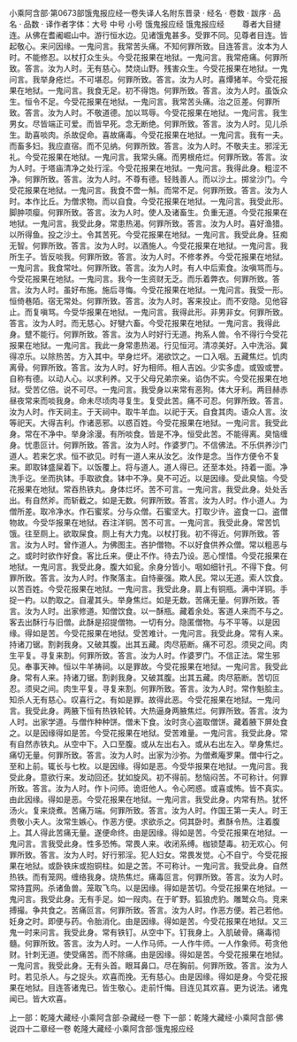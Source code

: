 小乘阿含部·第0673部饿鬼报应经一卷失译人名附东晋录
· 经名 · 卷数 · 跋序
· 品名 · 品数 · 译作者字体：大号 中号 小号
饿鬼报应经
饿鬼报应经
　　尊者大目揵连。从佛在耆阇崛山中。游行恒水边。见诸饿鬼甚多。受罪不同。见尊者目连。皆起敬心。来问因缘。一鬼问言。我常苦头痛。不知何罪所致。目连答言。汝本为人时。不能修忍。以杖打众生头。今受花报果在地狱。一鬼问言。我常疮痛。何罪所致。答言。汝为人时。无有慈心。焚烧山野。残害众生。今受花报果在地狱。一鬼问言。我举身疮烂。不可堪忍。何罪所致。答言。汝为人时。喜燂猪羊。今受花报果在地狱。一鬼问言。我食无足。初不得饱。何罪所致。答言。汝为人时。虽饭众生。恒令不足。今受花报果在地狱。一鬼问言。我常苦头痛。治之叵差。何罪所致。答言。汝为人时。不敬道德。加以骂辱。今受花报果在地狱。一鬼问言。我生男女。尽皆端正可爱。而皆早死。念无断绝。何罪所致。答言。汝为人时。见儿杀生。助喜啖肉。杀故促命。喜故痛毒。今受花报果在地狱。一鬼问言。我有一夫。而畜多妇。我应直宿。而不见纳。何罪所致。答言。汝为人时。不敬夫主。邪淫无礼。今受花报果在地狱。一鬼问言。我常头痛。而男根疮烂。何罪所致。答言。汝为人时。于塔庙清净之处行淫。今受花报果在地狱。一鬼问言。我得此身。粗涩不净。何罪所致。答言。汝为人时。不尊有德。轻贱善人。而以沙土。掷坌沙门。今受花报果在地狱。一鬼问言。我食不啻一斛。而常不足。何罪所致。答言。汝为人时。本作比丘。为僧求物。而以自食。今受花报果在地狱。一鬼问言。我受此形。脚肿项瘿。何罪所致。答言。汝为人时。使人及诸畜生。负重无道。今受花报果在地狱。一鬼问言。我受此身。常患热渴。何罪所致。答言。汝为人时。喜好渔猎。以所得鱼。投之沙土。令其苦死。今受花报果在地狱。一鬼问言。我受此身。狂痴无智。何罪所致。答言。汝为人时。以酒施人。今受花报果在地狱。一鬼问言。我所生子。皆反啖我。何罪所致。答言。汝为人时。不修孝养。今受花报果在地狱。一鬼问言。我食常吐。何罪所致。答言。汝为人时。有人中后索食。汝嗔骂而与。今受花报果在地狱。一鬼问言。我今一生资财无乏。而乐着弊衣。何罪所致。答言。汝为人时。虽好布施。施后寻悔。今受花报果在地狱。一鬼问言。我受一形。恒倚巷陌。宿无常处。何罪所致。答言。汝为人时。客来投止。而不安隐。见他容止。而复嗔骂。今受华报果在地狱。一鬼问言。我得此形。非男非女。何罪所致。答言。汝为人时。而无慈心。好犍六畜。今受花报果在地狱。一鬼问言。我得此身。躄不能行。何罪所致。答言。汝为人时好行无道。拘系人兽。令不得行今受花报果在地狱。一鬼问言。我此一身常患热渴。行见恒河。清凉美好。入中洗浴。冀得凉乐。以除热苦。方入其中。举身烂坏。渴欲饮之。一口入咽。五藏焦烂。饥肉离骨。何罪所致。答言。汝为人时。好为相师。相人吉凶。少实多虚。或毁或誉。自称有德。以动人心。以求利养。又于父母兄弟宗亲。谄伪不实。今受花报果在地狱。受苦亿倍。说不可尽。一鬼问言。我受身以来常有恶狗。体大牙利。两目赫赤昼夜常来而啖我身。命未尽顷肉寻复生。复受此苦。痛不可忍。何罪所致。答言。汝为人时。作天祠主。于天祠中。取牛羊血。以祀于天。自食其肉。语众人言。汝等祀天。大得吉利。作诸恶邪。以惑百姓。今受花报果在地狱。一鬼问言。我受此身。常在不净中。举身涂漫。有所啖食。皆是不净。恒受此苦。不能得离。臭恼缠身。忧患叵计。何罪所致。答言。汝为人时。作婆罗门。不信佛法。不乐供养沙门道人。若来乞求。恒不欲见。时有一道人来从汝乞。汝作是念。当作方便令不复来。即取钵盛屎着下。以饭覆上。将与道人。道人得已。还至本处。持着一面。净洗手讫。坐而执钵。手取欲食。钵中不净。臭不可近。以是因缘。受此臭恼。今受花报果在地狱。常吞热铁丸。身体烂坏。苦不可言。一鬼问言。我受此身。处处舌出。有自然斧。而斩截之。如是无数。何罪所致。答言。汝为人时。作小道人。为僧所差。取冷净水。作石蜜浆。分与众僧。石蜜坚大。打取少许。盗食一口。盗僧物故。今受华报果在地狱。吞注洋铜。苦不可言。一鬼问言。我受此身。常苦饥饿。往至厕上。欲取屎食。厕上有大力鬼。以杖打我。初不得近。何罪所致。答言。汝为人时。曾作道人。为佛图主。吝护僧物。不以好食供养众僧。常以粗恶与之。或时时欲作好食。客比丘来。便止不作。待去乃设。恶心悭惜。今受花报果在地狱。一鬼问言。我受此身。腹大如瓮。余身分皆小。咽如细针孔。不得下食。何罪所致。答言。汝为人时。作聚落主。自恃豪强。欺人民。常以无道。索人饮食。以苦百姓。今受花报果在地狱。一鬼问言。我受此身。肩上有铜瓶。满中洋铜。手捉一杓。以酌取之。自灌其头。举身焦烂。如是无数。苦痛无量。何罪所致。答言。汝为人时。出家修道。知僧饮食。以一酥瓶。藏着余处。客道人来而不与之。客去出酥行与旧僧。此酥是招提僧物。一切有分。隐匿僧物。与不平等。以是因缘。得如是苦。今受花报果在地狱。受苦难计。一鬼问言。我受此身。常有人来。持诸刀锯。割剥我身。又破其腹。出其五藏。肉尽筋断。痛不可忍。须臾之间。肉生平复。寻复来割。何罪所致。答言。汝为人时。作婆罗门。不信正法。常生邪见。奉事天神。恒以牛羊祷祠。以是罪故。今受花报果在地狱。一鬼问言。我受此身。常有人来。持诸刀锯。割剥我身。又破其腹。出其五藏。肉尽筋断。苦切叵忍。须臾之间。肉生平复。寻复来割。何罪所致。答言。汝为人时。常作魁脍主。知杀人无有慈心。叹喜行之。有如是罪。故得此恶。今受花报果在地狱。一鬼问言。我受此身。两腋下恒有热铁轮转。大热逼身两腋焦烂。何罪所致。答言。汝为人时。出家学道。与僧作种种饼。僧未下食。汝时贪心盗取僧饼。藏着腋下屏处食之。以是因缘得如是苦。今受花报果在地狱。受苦难量。一鬼问言。我受此身。常有自然赤铁丸。从空中下。入口至腹。或从左出右入。或从右出左入。举身焦烂。痛切无量。何罪所致。答言。汝为人时。出家为沙弥。为僧煮庵罗果。僧中行之。至和上前。辄长与七枚。以是因缘。得如是恶。今受华报果在地狱。一鬼问言。我受此身。意欲行来。发动回还。犹如旋风。初不得前。愁恼闷苦。不可称计。何罪所致。答言。汝为人时。作卜问师。诡诳他人。令心罔惑。或喜或怖。皆不真实。由此因缘。得如是恶。今受花报果在地狱。一鬼问言。我受此身。内常有热。犹怀汤火。复来烧煮。苦痛万端。何罪所致。答言。汝为人时。作国王第一夫人。时王贵敬小夫人。汝常生嫉心。作恶方便。求欲杀之。伺其卧时。煮酥令热。注着腹上。其人得此苦痛无量。遂便命终。由是因缘。得如是苦。今受花报果在地狱。一鬼问言。言我受此身。性多恐怖。常畏人来。收闭系缚。枷锁楚毒。初无欢心。何罪所致。答言。汝为人时。好行邪淫。犯人妇女。常畏发觉。心不自宁。今受花报果在地狱。或卧铁床或抱铜柱。如是之苦。不可称计。一鬼问言。我受此身。自然热铁。而有笼网。缠络我身。烧热焦烂。痛毒叵言。何罪所致。答言。汝为人时。常持罝网。杀诸鱼兽。笼取飞鸟。以是因缘。得如是苦切。今受花报果在地狱。一鬼问言。我受此身。无有手足。如一叚肉。在于旷野。狐狼虎豹。雕鹫众鸟。竞来搏撮。争共食之。苦痛叵言。何罪所致。答言。汝为人时。作恶方便。若己若他。妊身之时。即便与药。令胎消化。由是因缘。得如是苦。今受花报果在地狱。又三鬼一时来问言。我受此身。常有铁钉。从空中下。钉我身上。入肌破骨。痛毒彻髓。何罪所致。答言。汝为人时。一人作马师。一人作牛师。一人作象师。苟贪他财。针刺无道。使受痛苦。而不除痛。由是因缘。得如是苦。今受花报果在地狱。一鬼问言。我受此身。无有头首。眼耳鼻口。尽在胸前。何罪所致。答言。汝为人时。若见杀人。与之捉头。欢喜而挽。无有慈心。由是因缘。得如是身。今受花报果在地狱。目连答诸鬼已。皆生敬心。走前忏悔。目连见其欢喜。更为说法。诸鬼闻已。皆大欢喜。

上一部：乾隆大藏经·小乘阿含部·杂藏经一卷
下一部：乾隆大藏经·小乘阿含部·佛说四十二章经一卷
乾隆大藏经·小乘阿含部·饿鬼报应经